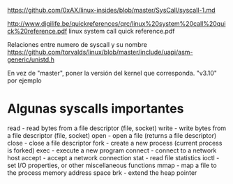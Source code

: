 https://github.com/0xAX/linux-insides/blob/master/SysCall/syscall-1.md

http://www.digilife.be/quickreferences/qrc/linux%20system%20call%20quick%20reference.pdf
linux system call quick reference.pdf

Relaciones entre numero de syscall y su nombre
https://github.com/torvalds/linux/blob/master/include/uapi/asm-generic/unistd.h

En vez de "master", poner la versión del kernel que corresponda.
"v3.10" por ejemplo


# Algunas syscalls importantes
read - read bytes from a file descriptor (file, socket)
write - write bytes from a file descriptor (file, socket)
open - open a file (returns a file descriptor)
close - close a file descriptor
fork - create a new process (current process is forked)
exec - execute a new program
connect - connect to a network host
accept - accept a network connection
stat - read file statistics
ioctl - set I/O properties, or other miscellaneous functions
mmap - map a file to the process memory address space
brk - extend the heap pointer
